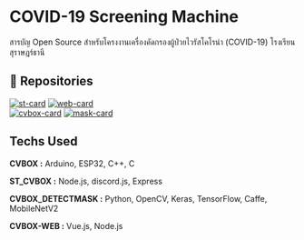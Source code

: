 # COVID-19 Screening Machine

สารบัญ Open Source สำหรับโครงงานเครื่องคัดกรองผู้ป่วยไวรัสโคโรน่า (COVID-19) โรงเรียนสุราษฎร์ธานี


## 🔗 Repositories
[![st-card](https://rbunpat-gitstat.vercel.app/api/pin/?username=rbunpat&repo=ST_CVBOX&theme=vue-dark&hide_border=true)](https://github.com/rbunpat/ST_CVBOX)
[![web-card](https://rbunpat-gitstat.vercel.app/api/pin/?username=rbunpat&repo=CVBOX-WEB&theme=vue-dark&hide_border=true)](https://github.com/rbunpat/CVBOX-WEB)\
[![cvbox-card](https://rbunpat-gitstat.vercel.app/api/pin/?username=rbunpat&repo=CVBOX&theme=vue-dark&hide_border=true)](https://github.com/rbunpat/CVBOX)
[![mask-card](https://rbunpat-gitstat.vercel.app/api/pin/?username=rbunpat&repo=CVBOX-DETECTMASK&theme=vue-dark&hide_border=true)](https://github.com/rbunpat/CVBOX-DETECTMASK)

## Techs Used

**CVBOX :** Arduino, ESP32, C++, C

**ST_CVBOX :** Node.js, discord.js, Express

**CVBOX_DETECTMASK :** Python, OpenCV, Keras, TensorFlow, Caffe, MobileNetV2

**CVBOX-WEB :** Vue.js, Node.js
